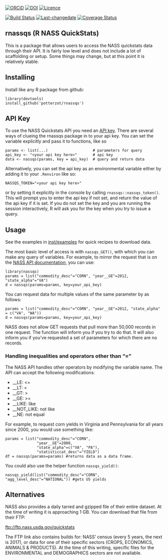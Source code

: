 <!-- README.md is generated from README.Rmd. Please edit that file -->

[![ORCiD](https://img.shields.io/badge/ORCiD-0000--0002--3410--3732-green.svg)](http://orcid.org/0000-0002-3410-3732)
[![DOI](https://zenodo.org/badge/DOI/10.5281/zenodo.1117419.svg)](https://doi.org/10.5281/zenodo.1117419)
[![Licence](https://img.shields.io/github/license/mashape/apistatus.svg)](http://choosealicense.com/licenses/mit/)

[![Build
Status](https://travis-ci.org/potterzot/rnassqs.svg?branch=master)](https://travis-ci.org/potterzot/rnassqs)
[![Last-changedate](https://img.shields.io/badge/last%20change-2019--04--29-brightgreen.svg)](https://github.com/potterzot/rnassqs/commits/master)
[![Coverage
Status](https://coveralls.io/repos/github/potterzot/rnassqs/badge.svg?branch=master)](https://coveralls.io/github/potterzot/rnassqs?branch=master)

## rnassqs (R NASS QuickStats)

This is a package that allows users to access the NASS quickstats data
through their API. It is fairly low level and does not include a lot of
scaffolding or setup. Some things may change, but at this point it is
relatively stable.

## Installing

Install like any R package from github:

    library(devtools)
    install_github('potterzot/rnassqs')

## API Key

To use the NASS Quickstats API you need an [API
key](http://quickstats.nass.usda.gov/api). There are several ways of
clueing the rnassqs package in to your api key. You can set the variable
explicitly and pass it to functions, like so

    params <- list(...)                    # parameters for query 
    api_key <- "<your api key here>"       # api key
    data <- nassqs(params, key = api_key)  # query and return data

Alternatively, you can set the api key as an environmental variable
either by adding it to your `.Renviron` like so:

    NASSQS_TOKEN="<your api key here>"

or by setting it explicitly in the console by calling
`rnassqs::nassqs_token()`. This will prompt you to enter the api key if
not set, and return the value of the api key if it is set. If you do not
set the key and you are running the session interactively, R will ask
you for the key when you try to issue a query.

## Usage

See the examples in [inst/examples](inst/examples) for quick recipes to
download data.

The most basic level of access is with `nassqs_GET()`, with which you
can make any query of variables. For example, to mirror the request that
is on the [NASS API documentation](http://quickstats.nass.usda.gov/api),
you can use:

    library(nassqs)
    params = list("commodity_desc"="CORN", "year__GE"=2012, "state_alpha"="VA")
    d = nassqs(params=params, key=your_api_key)

You can request data for multiple values of the same parameter by as
follows:

    params = list("commodity_desc"="CORN", "year__GE"=2012, "state_alpha" = c("VA", "WA"))
    d = nassqs(params=params, key=your_api_key)

NASS does not allow GET requests that pull more than 50,000 records in
one request. The function will inform you if you try to do that. It will
also inform you if you’ve requested a set of parameters for which there
are no records.

### Handling inequalities and operators other than “=”

The NASS API handles other operators by modifying the variable name. The
API can accept the following modifications:

  - \_\_LE: \<=
  - \_\_LT: \<
  - \_\_GT: \>
  - \_\_GE: \>=
  - \_\_LIKE: like
  - \_\_NOT\_LIKE: not like
  - \_\_NE: not equal

For example, to request corn yields in Virginia and Pennsylvania for all
years since 2000, you would use something like:

    params = list("commodity_desc"="CORN", 
                  "year__GE"=2000, 
                  "state_alpha"=c("VA", "PA"), 
                  "statisticcat_desc"="YIELD")
    df = nassqs(params=params) #returns data as a data frame.

You could also use the helper function
    `nassqs_yield()`:

    nassqs_yield(list("commodity_desc"="CORN", "agg_level_desc"="NATIONAL")) #gets US yields

## Alternatives

NASS also provides a daily tarred and gzipped file of their entire
dataset. At the time of writing it is approaching 1 GB. You can download
that file from their FTP:

<ftp://ftp.nass.usda.gov/quickstats>

The FTP link also contains builds for: NASS’ census (every 5 years, the
next is 2017), or data for one of their specific sectors (CROPS,
ECONOMICS, ANIMALS & PRODUCTS). At the time of this writing, specific
files for the ENVIRONMENTAL and DEMOGRAPHICS sectors are not available.
